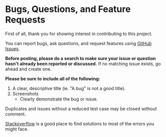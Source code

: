 # Bugs, Questions, and Feature Requests

First of all, thank you for showing interest in contributing to this project.

You can report bugs, ask questions, and request features using [GitHub Issues](https://github.com/abhijithvijayan/ghost-on-github-pages/issues).

**Before posting, please do a search to make sure your issue or question hasn't already been reported or discussed.** If no matching issue exists, go ahead and create one.

**Please be sure to include all of the following:**

1. A clear, descriptive title (ie. "A bug" is not a good title).
2. Screenshots
	- Clearly demonstrate the bug or issue.

Duplicates and issues without a reduced test case may be closed without comment.

[Stackoverflow](https://stackoverflow.com/) is a good place to find solutions to most of the errors you might face.
